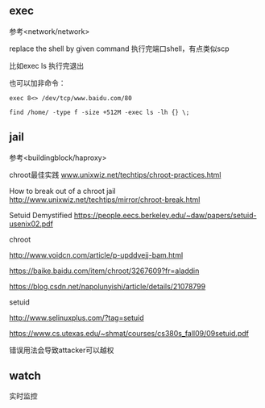

## exec	

参考<network/network>

replace the shell by given command 执行完端口shell，有点类似scp

比如exec ls 执行完退出

也可以加非命令：

`exec 8<> /dev/tcp/www.baidu.com/80`

`find /home/ -type f -size +512M -exec ls -lh {} \;`



## jail

参考<buildingblock/haproxy>

chroot最佳实践 www.unixwiz.net/techtips/chroot-practices.html

How to break out of a chroot jail http://www.unixwiz.net/techtips/mirror/chroot-break.html

Setuid Demystified https://people.eecs.berkeley.edu/~daw/papers/setuid-usenix02.pdf



chroot

http://www.voidcn.com/article/p-upddvejj-bam.html

https://baike.baidu.com/item/chroot/3267609?fr=aladdin

https://blog.csdn.net/napolunyishi/article/details/21078799

setuid

http://www.selinuxplus.com/?tag=setuid

https://www.cs.utexas.edu/~shmat/courses/cs380s_fall09/09setuid.pdf

错误用法会导致attacker可以越权



## watch 

实时监控